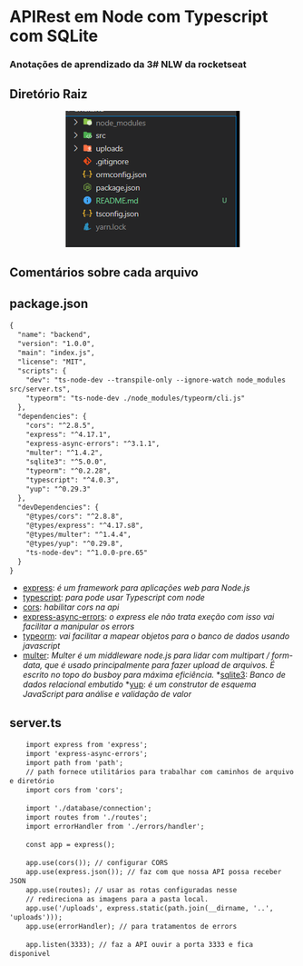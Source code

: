 # APIRest em Node com Typescript com SQLite
### Anotações de aprendizado da 3# NLW da rocketseat

## Diretório Raiz

<p align="center">
  <img src="./images-redme/diretorio-root.PNG">
</p>

## Comentários sobre cada arquivo


## package.json

```
{
  "name": "backend",
  "version": "1.0.0",
  "main": "index.js",
  "license": "MIT",
  "scripts": {
    "dev": "ts-node-dev --transpile-only --ignore-watch node_modules src/server.ts",
    "typeorm": "ts-node-dev ./node_modules/typeorm/cli.js"
  },
  "dependencies": {
    "cors": "^2.8.5",
    "express": "^4.17.1",
    "express-async-errors": "^3.1.1",
    "multer": "^1.4.2",
    "sqlite3": "^5.0.0",
    "typeorm": "^0.2.28",
    "typescript": "^4.0.3",
    "yup": "^0.29.3"
  },
  "devDependencies": {
    "@types/cors": "^2.8.8",
    "@types/express": "^4.17.s8",
    "@types/multer": "^1.4.4",
    "@types/yup": "^0.29.8",
    "ts-node-dev": "^1.0.0-pre.65"
  }
}

```

* [express](https://expressjs.com/pt-br/):  _é um framework para aplicações web para Node.js_
* [typescript](https://www.npmjs.com/package/typescript): _para pode usar Typescript com node_
* [cors](https://www.npmjs.com/package/cors): _habilitar cors na api_
* [express-async-errors](https://www.npmjs.com/package/express-async-errors): _o express ele não trata exeção com isso vai facilitar a manipular os errors_
* [typeorm](https://typeorm.io/#/): _vai facilitar a mapear objetos para o banco de dados usando javascript_
* [multer](https://www.npmjs.com/package/multer): _Multer é um middleware node.js para lidar com multipart / form-data, que é usado principalmente para fazer upload de arquivos. É escrito no topo do busboy para máxima eficiência._ 
*[sqlite3](https://www.npmjs.com/package/sqlite3): _Banco de dados relacional embutido_
*[yup](https://www.npmjs.com/package/yup): _é um construtor de esquema JavaScript para análise e validação de valor_

## server.ts

```
    import express from 'express';
    import 'express-async-errors';
    import path from 'path';
    // path fornece utilitários para trabalhar com caminhos de arquivo e diretório
    import cors from 'cors';

    import './database/connection';
    import routes from './routes';
    import errorHandler from './errors/handler';

    const app = express();

    app.use(cors()); // configurar CORS
    app.use(express.json()); // faz com que nossa API possa receber JSON
    app.use(routes); // usar as rotas configuradas nesse
    // redireciona as imagens para a pasta local.
    app.use('/uploads', express.static(path.join(__dirname, '..', 'uploads'))); 
    app.use(errorHandler); // para tratamentos de errors

    app.listen(3333); // faz a API ouvir a porta 3333 e fica disponivel
```
